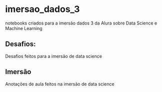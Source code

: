 # imersao_dados_3
notebooks criados para a imersão dados 3 da Alura sobre Data Science e Machine Learning
## Desafios:
Desafios feitos para a imersão de data science
## Imersão
Anotações de aula feitos na imersão de data science
